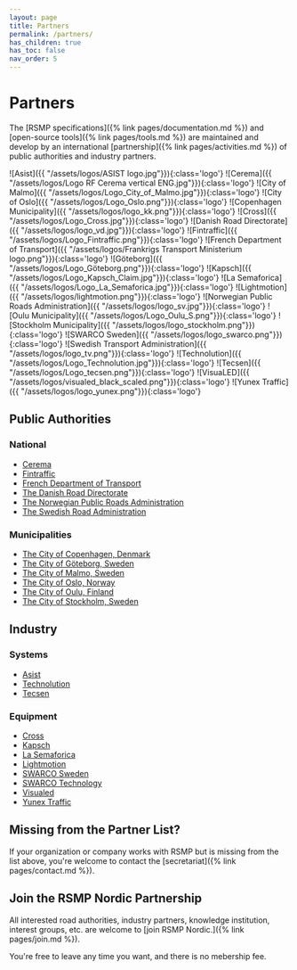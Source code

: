 ```yaml
---
layout: page
title: Partners
permalink: /partners/
has_children: true
has_toc: false
nav_order: 5
---
```


# Partners
The [RSMP specifications]({% link pages/documentation.md %}) and [open-source tools]({% link pages/tools.md %}) are maintained and develop by an international [partnership]({% link pages/activities.md %}) of public authorities and industry partners. 

![Asist]({{ "/assets/logos/ASIST logo.jpg"}}){:class='logo'}
![Cerema]({{ "/assets/logos/Logo RF Cerema vertical ENG.jpg"}}){:class='logo'}
![City of Malmo]({{ "/assets/logos/Logo_City_of_Malmo.jpg"}}){:class='logo'}
![City of Oslo]({{ "/assets/logos/Logo_Oslo.png"}}){:class='logo'}
![Copenhagen Municipality]({{ "/assets/logos/logo_kk.png"}}){:class='logo'}
![Cross]({{ "/assets/logos/Logo_Cross.jpg"}}){:class='logo'}
![Danish Road Directorate]({{ "/assets/logos/logo_vd.jpg"}}){:class='logo'}
![Fintraffic]({{ "/assets/logos/Logo_Fintraffic.png"}}){:class='logo'}
![French Department of Transport]({{ "/assets/logos/Frankrigs Transport Ministerium logo.png"}}){:class='logo'}
![Göteborg]({{ "/assets/logos/Logo_Göteborg.png"}}){:class='logo'}
![Kapsch]({{ "/assets/logos/Logo_Kapsch_Claim.jpg"}}){:class='logo'}
![La Semaforica]({{ "/assets/logos/Logo_La_Semaforica.jpg"}}){:class='logo'}
![Lightmotion]({{ "/assets/logos/lightmotion.png"}}){:class='logo'}
![Norwegian Public Roads Administration]({{ "/assets/logos/logo_sv.jpg"}}){:class='logo'}
![Oulu Municipality]({{ "/assets/logos/Logo_Oulu_S.png"}}){:class='logo'}
![Stockholm Municipality]({{ "/assets/logos/logo_stockholm.png"}}){:class='logo'}
![SWARCO Sweden]({{ "/assets/logos/logo_swarco.png"}}){:class='logo'}
![Swedish Transport Administration]({{ "/assets/logos/logo_tv.png"}}){:class='logo'}
![Technolution]({{ "/assets/logos/Logo_Technolution.jpg"}}){:class='logo'}
![Tecsen]({{ "/assets/logos/Logo_tecsen.png"}}){:class='logo'}
![VisuaLED]({{ "/assets/logos/visualed_black_scaled.png"}}){:class='logo'}
![Yunex Traffic]({{ "/assets/logos/logo_yunex.png"}}){:class='logo'}

## Public Authorities
### National
- [Cerema](https://www.cerema.fr/en)
- [Fintraffic](https://www.fintraffic.fi/en)
- [French Department of Transport](https://www.ecologie.gouv.fr/politiques/transport-routier)
- [The Danish Road Directorate](https://www.vejdirektoratet.dk)
- [The Norwegian Public Roads Administration](https://www.vegvesen.no)
- [The Swedish Road Administration](https://www.trafikverket.se)
 
### Municipalities
- [The City of Copenhagen, Denmark](https://www.kk.dk)
- [The City of Göteborg, Sweden](https://www.goteborg.com/)
- [The City of Malmo, Sweden](https://www.sydsverige.dk/)
- [The City of Oslo, Norway](https://www.oslo.kommune.no)
- [The City of Oulu, Finland](https://www.ouka.fi/en)
- [The City of Stockholm, Sweden](https://start.stockholm)

## Industry
### Systems
- [Asist](https://www.asist.si/)
- [Technolution](https://www.technolution.com)
- [Tecsen](https://www.tecsen.it/)

### Equipment
- [Cross](https://www.cross-traffic.com/en/)
- [Kapsch](https://www.kapsch.net/en)
- [La Semaforica](https://lasemaforica.com/)
- [Lightmotion](https://lightmotion.fi/)
- [SWARCO Sweden](https://www.swarco.com/companies/swarco-sverige-ab)
- [SWARCO Technology](https://www.swarco.com/companies/swarco-technology-aps)
- [Visualed](https://visualed.dk/)
- [Yunex Traffic](https://www.yunextraffic.com)

## Missing from the Partner List?
If your organization or company works with RSMP but is missing from the list above, you're welcome to contact the [secretariat]({% link pages/contact.md %}).

## Join the RSMP Nordic Partnership
All interested road authorities, industry partners, knowledge institution, interest groups, etc. are welcome to [join RSMP Nordic.]({% link pages/join.md %}).

You're free to leave any time you want, and there is no mebership fee.

